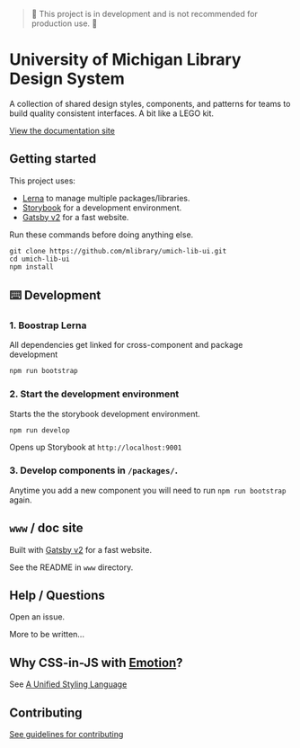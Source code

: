 > 🚧 This project is in development and is not recommended for production use. 🚧

# University of Michigan Library Design System

A collection of shared design styles, components, and patterns for teams to build quality consistent interfaces. A bit like a LEGO kit.

[View the documentation site](https://umich-lib-design-system-pmmhthnypk.now.sh/)

## Getting started

This project uses:
- [Lerna](https://lernajs.io/) to manage multiple packages/libraries.
- [Storybook](https://storybook.js.org/) for a development environment.
- [Gatsby v2](https://www.gatsbyjs.org/) for a fast website.

Run these commands before doing anything else.
```
git clone https://github.com/mlibrary/umich-lib-ui.git
cd umich-lib-ui
npm install
```

## ⌨️ Development

### 1. Boostrap Lerna

All dependencies get linked for cross-component and package development
```sh
npm run bootstrap
```

### 2. Start the development environment

Starts the the storybook development environment. 
```sh
npm run develop
```
Opens up Storybook at `http://localhost:9001`

### 3. Develop components in `/packages/`.

Anytime you add a new component you will need to run `npm run bootstrap` again.

## `www` / doc site

Built with [Gatsby v2](https://www.gatsbyjs.org/) for a fast website.

See the README in `www` directory.

## Help / Questions

Open an issue.

More to be written...

## Why CSS-in-JS with [Emotion](https://emotion.sh/)?

See [A Unified Styling Language](https://medium.com/seek-blog/a-unified-styling-language-d0c208de2660)

## Contributing

[See guidelines for contributing](https://github.com/mlibrary/umich-lib-components-react/blob/master/CONTRIBUTING.md)

